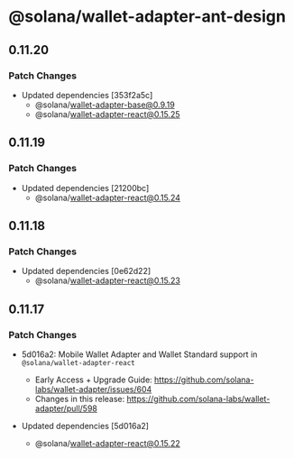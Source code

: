 # @solana/wallet-adapter-ant-design

## 0.11.20

### Patch Changes

-   Updated dependencies [353f2a5c]
    -   @solana/wallet-adapter-base@0.9.19
    -   @solana/wallet-adapter-react@0.15.25

## 0.11.19

### Patch Changes

-   Updated dependencies [21200bc]
    -   @solana/wallet-adapter-react@0.15.24

## 0.11.18

### Patch Changes

-   Updated dependencies [0e62d22]
    -   @solana/wallet-adapter-react@0.15.23

## 0.11.17

### Patch Changes

-   5d016a2: Mobile Wallet Adapter and Wallet Standard support in `@solana/wallet-adapter-react`

    -   Early Access + Upgrade Guide: https://github.com/solana-labs/wallet-adapter/issues/604
    -   Changes in this release: https://github.com/solana-labs/wallet-adapter/pull/598

-   Updated dependencies [5d016a2]
    -   @solana/wallet-adapter-react@0.15.22
